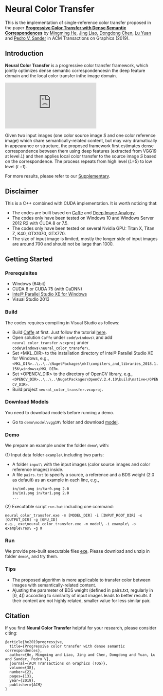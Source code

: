 # Neural Color Transfer

This is the implementation of single-reference color transfer proposed in the paper [**Progressive Color Transfer with Dense Semantic Correspondences**](https://arxiv.org/abs/1807.06587) by [Mingming He](http://mingminghe.com/), [Jing Liao](https://liaojing.github.io/html/index.html), [Dongdong Chen](http://www.dongdongchen.bid/), [Lu Yuan](http://www.lyuan.org/) and [Pedro V. Sander](http://www.cse.ust.hk/~psander/) in ACM Transactions on Graphics (2019).


## Introduction

**Neural Color Transfer** is a progressive color transfer framework, which jointly optimizes dense semantic correspondencesin the deep feature domain and the local color transfer inthe image domain.

![image](https://github.com/hmmlillian/Neural-Color-Transfer/blob/master/demo/intro.pdf)

Given two input images (one color source image *S* and one color reference image) which share semantically-related content, but may vary dramatically in appearance or structure, the proposed framework first estimates dense correspondence between them using deep features (extracted from VGG19 at level *L*) and then applies local color transfer to the source image *S* based on the correspondence. The process repeats from high level (*L=5*) to low level (*L=1*).

For more results, please refer to our [Supplementary](http://mingminghe.com/neural_color_transfer/comparison.html).


## Disclaimer

This is a C++ combined with CUDA implementation. It is worth noticing that:
- The codes are built based on [Caffe](https://github.com/Microsoft/caffe) and [Deep Image Analogy](https://github.com/msracver/Deep-Image-Analogy).
- The codes only have been tested on Windows 10 and Windows Server 2012 R2 with CUDA 8 or 7.5.
- The codes only have been tested on several Nvidia GPU: Titan X, Titan Z, K40, GTX1070, GTX770.
- The size of input image is limited, mostly the longer side of input images are around 700 and should not be large than 1000.


## Getting Started

### Prerequisites
- Windows (64bit)
- CUDA 8 or CUDA 75 (with CuDNN)
- [Intel® Parallel Studio XE for Windows](https://software.intel.com/en-us/parallel-studio-xe/choose-download/free-trial-cluster-windows-c-fortran)
- Visual Studio 2013

### Build
The codes requires compiling in Visual Studio as follows:
- Build [Caffe](http://caffe.berkeleyvision.org/) at first. Just follow the tutorial [here](https://github.com/Microsoft/caffe).
- Open solution ```Caffe``` under ```code\windows\``` and add ```neural_color_transfer.vcxproj``` under ```code\Windows\neural_color_transfer\```.
- Set <MKL_DIR> to the installation directory of Intel® Parallel Studio XE for Windows, e.g., ```<MKL_DIR>..\..\..\NugetPackages\mkl\compilers_and_libraries_2018.1.156\windows</MKL_DIR>```.
- Set <OPENCV_DIR> to the directory of OpenCV library, e.g., ```<OPENCV_DIR>..\..\..\NugetPackages\OpenCV.2.4.10\build\native</OPENCV_DIR>```.
- Build project ```neural_color_transfer.vcxproj```.

### Download Models
You need to download models before running a demo.
- Go to ```demo\model\vgg19\``` folder and download [model]( 
  http://www.robots.ox.ac.uk/~vgg/software/very_deep/caffe/VGG_ILSVRC_19_layers.caffemodel).

### Demo
We prepare an example under the folder ```demo\``` with:

(1) Input data folder ```example\``` including two parts:
- A folder ```input\``` with the input images (color source images and color reference images) inside.
- A file ```pairs.txt``` to specify a source, a reference and a BDS weight (2.0 as default) as an example in each line, e.g., 
  ```
  in/in0.png in/tar0.png 2.0
  in/in1.png in/tar1.png 2.0
  ...
  ```

(2) Executable script ```run.bat``` including one command:
  ```
  neural_color_transfer.exe -m [MODEL_DIR] -i [INPUT_ROOT_DIR] -o [OUTPUT_DIR] -g [GPU_ID]
  e.g., exe\neural_color_transfer.exe -m model\ -i example\ -o example\res\ -g 0
  ```  

### Run
We provide pre-built executable files [exe](https://drive.google.com/file/d/1r7zfDIU_S99hmWKpNXLxMDH-3iuCLSoQ/view?usp=sharing). Please download and unzip in folder ```demo\```, and try them.

### Tips
- The proposed algorithm is more applicable to transfer color between images with semantically-related content.
- Ajusting the parameter of BDS weight (defined in pairs.txt, regularly in [0, 4]) according to similarity of input images leads to better results if their content are not highly related, smaller value for less similar pair.


## Citation
If you find **Neural Color Transfer** helpful for your research, please consider citing:
```
@article{he2019progressive,
  title={Progressive color transfer with dense semantic correspondences},
  author={He, Mingming and Liao, Jing and Chen, Dongdong and Yuan, Lu and Sander, Pedro V},
  journal={ACM Transactions on Graphics (TOG)},
  volume={38},
  number={2},
  pages={13},
  year={2019},
  publisher={ACM}
}
```
